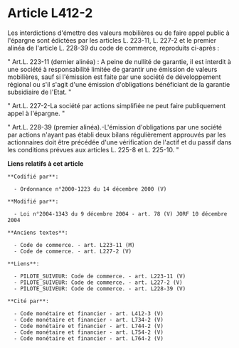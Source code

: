 # Article L412-2

Les interdictions d'émettre des valeurs mobilières ou de faire appel public à l'épargne sont édictées par les articles L.
223-11, L. 227-2 et le premier alinéa de l'article L. 228-39 du code de commerce, reproduits ci-après : 

" Art.L. 223-11 (dernier alinéa) : A peine de nullité de garantie, il est interdit à une société à responsabilité limitée de
garantir une émission de valeurs mobilières, sauf si l'émission est faite par une société de développement régional ou s'il
s'agit d'une émission d'obligations bénéficiant de la garantie subsidiaire de l'Etat. " 

" Art.L. 227-2-La société par actions simplifiée ne peut faire publiquement appel à l'épargne. " 

" Art.L. 228-39 (premier alinéa).-L'émission d'obligations par une société par actions n'ayant pas établi deux bilans
régulièrement approuvés par les actionnaires doit être précédée d'une vérification de l'actif et du passif dans les
conditions prévues aux articles L. 225-8 et L. 225-10. "

**Liens relatifs à cet article**

	**Codifié par**:

	  - Ordonnance n°2000-1223 du 14 décembre 2000 (V)

	**Modifié par**:

	  - Loi n°2004-1343 du 9 décembre 2004 - art. 78 (V) JORF 10 décembre 2004

	**Anciens textes**:

	  - Code de commerce. - art. L223-11 (M)
	  - Code de commerce. - art. L227-2 (V)

	**Liens**:

	  - PILOTE_SUIVEUR: Code de commerce. - art. L223-11 (V)
	  - PILOTE_SUIVEUR: Code de commerce. - art. L227-2 (V)
	  - PILOTE_SUIVEUR: Code de commerce. - art. L228-39 (V)

	**Cité par**:

	  - Code monétaire et financier - art. L412-3 (V)
	  - Code monétaire et financier - art. L734-2 (V)
	  - Code monétaire et financier - art. L744-2 (V)
	  - Code monétaire et financier - art. L754-2 (V)
	  - Code monétaire et financier - art. L764-2 (V)
